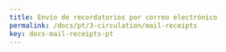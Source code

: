 ```yaml
---
title: Envío de recordatorios por correo electrónico
permalink: /docs/pt/3-circulation/mail-receipts
key: docs-mail-receipts-pt
---
```

